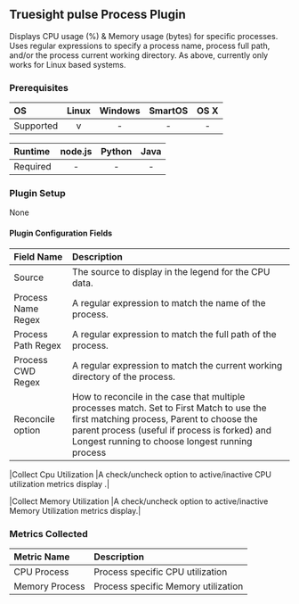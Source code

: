 Truesight pulse Process Plugin
---------------------------------

Displays CPU usage (%) & Memory usage (bytes) for specific processes. Uses regular expressions to specify a process name, process full path, and/or the process current working directory. As above, currently only works for Linux based systems.

### Prerequisites

|     OS    | Linux | Windows | SmartOS | OS X |
|:----------|:-----:|:-------:|:-------:|:----:|
| Supported |   v   |    -    |    -    |  -   |


|  Runtime | node.js | Python | Java |
|:---------|:-------:|:------:|:----:|
| Required |    -    |    -   |   -  |


### Plugin Setup
None

#### Plugin Configuration Fields

|Field Name        |Description                                                                                                                                                                                                                                                    |
|:-----------------|:--------------------------------------------------------------------------------------------------------------------------------------------------------------------------------------------------------------------------------------------------------------|
|Source            |The source to display in the legend for the CPU data.                                                                                                                                                                                                          |
|Process Name Regex|A regular expression to match the name of the process.                                                                                                                                                                                                         |
|Process Path Regex|A regular expression to match the full path of the process.                                                                                                                                                                                                    |
|Process CWD Regex |A regular expression to match the current working directory of the process.                                                                                                                                                                                    |
|Reconcile option  |How to reconcile in the case that multiple processes match.  Set to First Match to use the first matching process, Parent to choose the parent process (useful if process is forked) and Longest running to choose longest running process|

|Collect Cpu Utilization  |A check/uncheck option to active/inactive CPU utilization metrics display .|

|Collect Memory Utilization  |A check/uncheck option to active/inactive Memory Utilization metrics display.|

### Metrics Collected

|Metric Name|Description                     |
|:----------|:-------------------------------|
|CPU Process|Process specific CPU utilization|
|Memory Process|Process specific Memory utilization|



